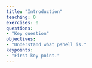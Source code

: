 ```yaml
---
title: "Introduction"
teaching: 0
exercises: 0
questions:
- "Key question"
objectives:
- "Understand what pshell is."
keypoints:
- "First key point."
---
```

